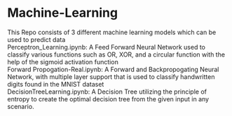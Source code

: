 # Machine-Learning
This Repo consists of 3 different machine learning models which can be used to predict data <br />
Perceptron_Learning.ipynb: A Feed Forward Neural Network used to classify various functions such as OR, XOR, and a circular function with the help of the sigmoid activation function <br />
Forward Propogation-Real.ipynb: A Forward and Backpropogating Neural Network, with multiple layer support that is used to classify handwritten digits found in the MNIST dataset <br />
DecisionTreeLearning.ipynb: A Decision Tree utilizing the principle of entropy to create the optimal decision tree from the given input in any scenario. 

